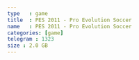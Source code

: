 ```yaml
---
type   : game
title  : PES 2011 - Pro Evolution Soccer
name   : PES 2011 - Pro Evolution Soccer
categories: [game]
telegram : 1323
size : 2.0 GB
---
```



